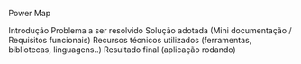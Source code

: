 Power Map

Introdução
Problema a ser resolvido
Solução adotada
(Mini documentação / Requisitos funcionais)
Recursos técnicos utilizados (ferramentas, bibliotecas, linguagens..)
Resultado final (aplicação rodando)
